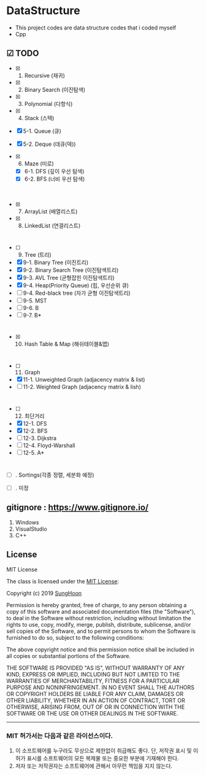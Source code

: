 # DataStructure
- This project codes are data structure codes that i coded myself
- Cpp

## ☑ TODO
- [x] 1. Recursive (재귀)
- [x] 2. Binary Search (이진탐색)
- [x] 3. Polynomial (다항식)
- [x] 4. Stack (스택)
　
- [x] 5-1. Queue (큐)
- [x] 5-2. Deque (데큐(덱))
　
 
- [x] 6. Maze (미로)
  - [x] 6-1. DFS (깊이 우선 탐색)
  - [x] 6-2. BFS (너비 우선 탐색)

　
- [x] 7. ArrayList (배열리스트)
- [x] 8. LinkedList (연결리스트)
#
- [ ] 9. Tree (트리)
- [x] 9-1. Binary Tree (이진트리)
- [x] 9-2. Binary Search Tree (이진탐색트리)
- [x] 9-3. AVL Tree (균형잡힌 이진탐색트리)
- [x] 9-4. Heap(Priority Queue) (힙, 우선순위 큐)
- [ ] 9-4. Red-black tree (자가 균형 이진탐색트리)
- [ ] 9-5. MST
- [ ] 9-6. B
- [ ] 9-7. B*
#
- [x] 10. Hash Table & Map (해쉬테이블&맵)
#
- [ ] 11. Graph
- [x] 11-1. Unweighted Graph (adjacency matrix & list)
- [ ] 11-2. Weighted Graph (adjacency matrix & lish)
#
- [ ] 12. 최단거리
- [x] 12-1. DFS
- [x] 12-2. BFS
- [ ] 12-3. Dijkstra
- [ ] 12-4. Floyd-Warshall
- [ ] 12-5. A*
#
- [ ] . Sortings(각종 정렬, 세분화 예정)
- [ ] . 미정



## gitignore : https://www.gitignore.io/
1. Windows
2. VisualStudio
3. C++

## License

MIT License

The class is licensed under the [MIT License](http://opensource.org/licenses/MIT):

Copyright (c) 2019 [SungHoon](https://github.com/610ksh)

Permission is hereby granted, free of charge, to any person obtaining a copy
of this software and associated documentation files (the "Software"), to deal
in the Software without restriction, including without limitation the rights
to use, copy, modify, merge, publish, distribute, sublicense, and/or sell
copies of the Software, and to permit persons to whom the Software is
furnished to do so, subject to the following conditions:

The above copyright notice and this permission notice shall be included in all
copies or substantial portions of the Software.

THE SOFTWARE IS PROVIDED "AS IS", WITHOUT WARRANTY OF ANY KIND, EXPRESS OR
IMPLIED, INCLUDING BUT NOT LIMITED TO THE WARRANTIES OF MERCHANTABILITY,
FITNESS FOR A PARTICULAR PURPOSE AND NONINFRINGEMENT. IN NO EVENT SHALL THE
AUTHORS OR COPYRIGHT HOLDERS BE LIABLE FOR ANY CLAIM, DAMAGES OR OTHER
LIABILITY, WHETHER IN AN ACTION OF CONTRACT, TORT OR OTHERWISE, ARISING FROM,
OUT OF OR IN CONNECTION WITH THE SOFTWARE OR THE USE OR OTHER DEALINGS IN THE
SOFTWARE.

---
### MIT 허가서는 다음과 같은 라이선스이다.
1. 이 소프트웨어를 누구라도 무상으로 제한없이 취급해도 좋다. 단, 저작권 표시 및 이 허가 표시를 소프트웨어의 모든 복제물 또는 중요한 부분에 기재해야 한다.
2. 저자 또는 저작권자는 소프트웨어에 관해서 아무런 책임을 지지 않는다.
